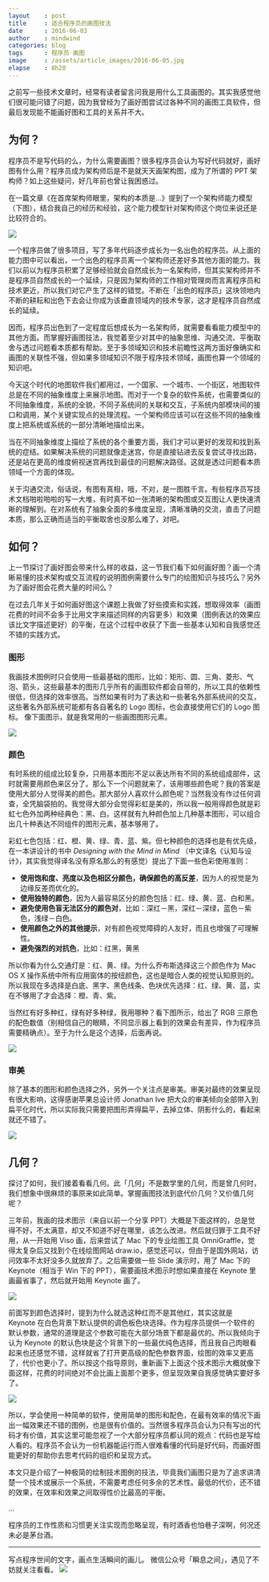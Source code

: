 ```yaml
---
layout    : post
title     : 适合程序员的画图技法
date      : 2016-06-03
author    : mindwind
categories: blog
tags      : 程序员 画图
image     : /assets/article_images/2016-06-05.jpg
elapse    : 8h20
---
```



之前写一些技术文章时，经常有读者留言问我是用什么工具画图的。其实我感觉他们很可能问错了问题，因为我曾经为了画好图尝试过各种不同的画图工具软件，但最后发现能不能画好图和工具的关系并不大。


## 为何？
程序员不是写代码的么，为什么需要画图？很多程序员会认为写好代码就好，画好图有什么用？程序员成为架构师后是不是就天天画架构图，成为了所谓的 PPT 架构师？如上这些疑问，好几年前也曾让我困惑过。

在一篇文章《在首席架构师眼里，架构的本质是...》提到了一个架构师能力模型（下图），结合我自己的经历和经验，这个能力模型针对架构师这个岗位来说还是比较符合的。

![](/assets/article_images/2016-06-05-1.jpg)

一个程序员做了很多项目，写了多年代码逐步成长为一名出色的程序员。从上面的能力图中可以看出，一个出色的程序员离一个架构师还差好多其他方面的能力。我们以前以为程序员积累了足够经验就会自然成长为一名架构师，但其实架构师并不是程序员自然成长的一个延续，只是因为架构师的工作相对管理岗而言离程序员和技术更近，所以我们对它产生了这样的错觉。不断在「出色的程序员」这块领地内不断的耕耘和出色下去会让你成为该垂直领域内的技术专家，这才是程序员自然成长的延续。

因而，程序员出色到了一定程度后想成长为一名架构师，就需要看看能力模型中的其他方面。而掌握好画图技法，我觉着至少对其中的抽象思维、沟通交流、平衡取舍与透过问题看本质都有帮助。至于多领域知识和技术前瞻性这两方面好像确实和画图的关联性不强，但如果多领域知识不限于程序技术领域，画图也算一个领域的知识吧。

今天这个时代的地图软件我们都用过，一个国家、一个城市、一个街区，地图软件总是在不同的抽象维度上来展示地图。而对于一个复杂的软件系统，也需要类似的不同抽象维度，系统的全貌，不同子系统间的关联和交互，子系统内部模块间的接口和调用，某个关键实现点的处理流程。一个架构师应该可以在这些不同的抽象维度上把系统或系统的一部分清晰地描绘出来。

当在不同抽象维度上描绘了系统的各个重要方面，我们才可以更好的发现和找到系统的症结。如果解决系统的问题就像走迷宫，你是直接钻进去反复尝试寻找出路，还是站在更高的维度俯视迷宫再找到最佳的问题解决路径。这就是透过问题看本质领域一个方面的体现。

关于沟通交流，俗话说，有图有真相，哦，不对，是一图胜千言。有些程序员写技术文档啪啦啪啦的写一大堆，有时真不如一张清晰的架构图或交互图让人更快速清晰的理解到。在对系统有了抽象全面的多维度呈现，清晰准确的交流，直击了问题本质，那么正确而适当的平衡取舍也没那么难了，对吧。


## 如何？
上一节探讨了画好图会带来什么样的收益，这一节我们看下如何画好图？画一个清晰易懂的技术架构或交互流程的说明图例需要什么专门的绘图知识与技巧么？另外为了画好图会花费大量的时间么？

在过去几年关于如何画好图这个课题上我做了好些摸索和实践，想取得效率（画图花费的时间不会多于比用文字来描述同样的内容更多）和效果（图例表达的效果应该比文字描述更好）的平衡，在这个过程中收获了下面一些基本认知和自我感觉还不错的实践方式。

### 图形
我画技术图例时只会使用一些最基础的图形，比如：矩形、圆、三角、菱形、气泡、箭头，这些最基本的图形几乎所有的画图软件都会自带的，所以工具的依赖性很低，但选择的效率很高。当然如果有时为了表达和一些著名外部系统间的交互，这些著名外部系统可能都有各自著名的 Logo 图标，也会直接使用它们的 Logo 图标。
像下面图示，就是我常用的一些画图图形元素。

![](/assets/article_images/2016-06-05-2.jpg)

### 颜色
有时系统的组成比较复杂，只用基本图形不足以表达所有不同的系统组成部件，这时就需要用颜色来区分了。那么下一个问题就来了，该用哪些颜色呢？我的答案是使用大部分人觉得美的颜色。那大部分人喜欢什么颜色呢？当然我没有作过任何调查，全凭脑袋拍的。我觉得大部分会觉得彩虹是美的，所以我一般用得颜色就是彩虹七色外加两种经典色：黑、白。这样就有九种颜色加上几种基本图形，可以组合出几十种表达不同组件的图形元素，基本够用了。

彩虹七色包括：红、橙、黄、绿、青、蓝、紫。但七种颜色的选择也是有优先级，在一本讲设计的书中 _Designing with the Mind in Mind_ （中文译名《认知与设计》，其实我觉得译名没有原名那么的有感觉）提出了下面一些色彩使用准则：

  - __使用饱和度、亮度以及色相区分颜色，确保颜色的高反差__，因为人的视觉是为边缘反差而优化的。
  - __使用独特的颜色__，因为人最容易区分的颜色包括：红、绿、黄、蓝、白和黑。
  - __避免使用色盲无法区分的颜色对__，比如：深红－黑，深红－深绿，蓝色－紫色，浅绿－白色。
  - __使用颜色之外的其他提示__，对有颜色视觉障碍的人友好，而且也增强了可理解性。
  - __避免强烈的对抗色__，比如：红黑，黄黑

所以你看为什么交通灯是：红、黄、绿。为什么乔布斯选择这三个颜色作为 Mac OS X 操作系统中所有应用窗体的按纽颜色，这也是暗合人类的视觉认知原则的。所以我现在多选择是白底、黑字、黑色线条、色块优先选择：红、绿、黄、蓝，实在不够用了才会选择：橙、青、紫。

当然红有好多种红，绿有好多种绿，我用哪种？看下图所示，给出了 RGB 三原色的配色数值（别相信自己的眼睛，不同显示器上看到的效果会有差异，作为程序员需要精确点）。至于为什么是这个选择，后面再说。

![](/assets/article_images/2016-06-05-3.jpg)


### 审美
除了基本的图形和颜色选择之外，另外一个关注点是审美。审美对最终的效果呈现有很大影响，这得感谢苹果总设计师 Jonathan Ive 把大众的审美倾向全部带入到扁平化时代，所以实际我只需要把图形弄得扁平，去掉立体、阴影什么的，看起来就还不错了。

![](/assets/article_images/2016-06-05-4.jpg)


## 几何？
探讨了如何，我们接着看看几何。此「几何」不是数学里的几何，而是曾几何时，我们想象中很麻烦的事原来如此简单。掌握画图技法到底代价几何？又价值几何呢？

三年前，我画的技术图示（来自以前一个分享 PPT）大概是下面这样的，总是觉得不好，不太满意，却又不知道不好在哪里，该怎么改进。然后就归罪于工具不好用，从一开始用 Viso 画，后来尝试了 Mac 下的专业绘图工具 OmniGraffle，觉得太复杂后又找到个在线绘图网站 draw.io，感觉还可以，但由于是国外网站，访问效率不太好没多久就放弃了。之后需要做一些 Slide 演示时，用了 Mac 下的 Keynote（相当于 Win 下的 PPT），需要画技术图示时想如果直接在 Keynote 里画最省事了，然后就开始用 Keynote 画了。

![](/assets/article_images/2016-06-05-5.jpg)

前面写到颜色选择时，提到为什么就选这种红而不是其他红，其实这就是 Keynote 在白色背景下默认提供的调色板色块选择。作为程序员提供一个软件的默认参数，通常的道理是这个参数可能在大部分场景下都是最优的。所以我倾向于认为 Keynote 的默认色块是这个背景下的一些最优纯色选择，而且我自己肉眼看起来也还感觉不错，这样就省了打开更高级的配色参数界面，绘图的效率又更高了，代价也更小了。所以按这个指导原则，重新画下上面这个技术图示大概就像下面这样，花费的时间绝对不会比画上面那个更多，但呈现效果自我感觉确实要好多了。

![](/assets/article_images/2016-06-05-6.jpg)

所以，学会使用一种简单的软件，使用简单的图形和配色，在最有效率的情况下画出一幅效果还不错的图例，也是很有价值的。当然很多程序员会认为只有写出的代码才有价值，其实这里可能忽视了一个大部分程序员都认同的观点：代码也是写给人看的。程序员不会认为一份机器能运行而人很难看懂的代码是好代码，而画好图能更好的帮助你去思考代码的组织和呈现方式。

本文只是介绍了一种极简的绘制技术图例的技法，毕竟我们画图只是为了追求讲清楚一个技术或展示一个系统，不需要考虑任何多余的艺术性。最低的代价，还不错的效果，在效率和效果之间取得性价比最高的平衡。

...

程序员的工作性质和习惯更关注实现而忽略呈现，有时酒香也怕巷子深啊，何况还未必是茅台酒。


---
写点程序世间的文字，画点生活瞬间的画儿。
微信公众号「瞬息之间」，遇见了不妨就关注看看。
![](/assets/images/qrcode_wechat_avatar.jpg)
